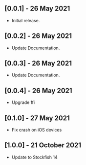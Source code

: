## [0.0.1] - 26 May 2021

* Initial release.

## [0.0.2] - 26 May 2021

* Update Documentation.

## [0.0.3] - 26 May 2021

* Update Documentation.

## [0.0.4] - 26 May 2021

* Upgrade ffi

## [0.1.0] - 27 May 2021

* Fix crash on iOS devices

## [1.0.0] - 21 October 2021

* Update to Stockfish 14